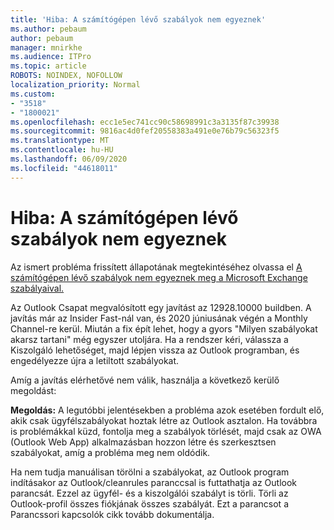 ```yaml
---
title: 'Hiba: A számítógépen lévő szabályok nem egyeznek'
ms.author: pebaum
author: pebaum
manager: mnirkhe
ms.audience: ITPro
ms.topic: article
ROBOTS: NOINDEX, NOFOLLOW
localization_priority: Normal
ms.custom:
- "3518"
- "1800021"
ms.openlocfilehash: ecc1e5ec741cc90c58698991c3a3135f87c39938
ms.sourcegitcommit: 9816ac4d0fef20558383a491e0e76b79c56323f5
ms.translationtype: MT
ms.contentlocale: hu-HU
ms.lasthandoff: 06/09/2020
ms.locfileid: "44618011"
---
```

# <a name="error-the-rules-on-this-computer-do-not-match"></a>Hiba: A számítógépen lévő szabályok nem egyeznek

Az ismert probléma frissített állapotának megtekintéséhez olvassa el [A számítógépen lévő szabályok nem egyeznek meg a Microsoft Exchange szabályaival.](https://support.office.com/article/d032e037-b224-429e-b325-633afde9b5f0)

Az Outlook Csapat megvalósított egy javítást az 12928.10000 buildben. A javítás már az Insider Fast-nál van, és 2020 júniusának végén a Monthly Channel-re kerül. Miután a fix épít lehet, hogy a gyors "Milyen szabályokat akarsz tartani" még egyszer utoljára. Ha a rendszer kéri, válassza a Kiszolgáló lehetőséget, majd lépjen vissza az Outlook programban, és engedélyezze újra a letiltott szabályokat.

Amíg a javítás elérhetővé nem válik, használja a következő kerülő megoldást:

**Megoldás:** A legutóbbi jelentésekben a probléma azok esetében fordult elő, akik csak ügyfélszabályokat hoztak létre az Outlook asztalon. Ha továbbra is problémákkal küzd, fontolja meg a szabályok törlését, majd csak az OWA (Outlook Web App) alkalmazásban hozzon létre és szerkesztsen szabályokat, amíg a probléma meg nem oldódik.

Ha nem tudja manuálisan törölni a szabályokat, az Outlook program indításakor az Outlook/cleanrules paranccsal is futtathatja az Outlook parancsát. Ezzel az ügyfél- és a kiszolgálói szabályt is törli. Törli az Outlook-profil összes fiókjának összes szabályát. Ezt a parancsot a Parancssori kapcsolók cikk tovább dokumentálja.